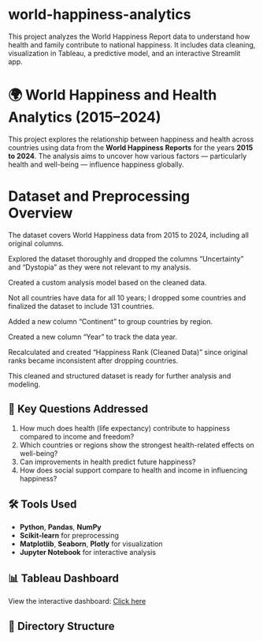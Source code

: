 # world-happiness-analytics

This project analyzes the World Happiness Report data to understand how health and family contribute to national happiness. It includes data cleaning, visualization in Tableau, a predictive model, and an interactive Streamlit app.

# 🌍 World Happiness and Health Analytics (2015–2024)

This project explores the relationship between happiness and health across countries using data from the **World Happiness Reports** for the years **2015 to 2024**. The analysis aims to uncover how various factors — particularly health and well-being — influence happiness globally.

# Dataset and Preprocessing Overview

The dataset covers World Happiness data from 2015 to 2024, including all original columns.

Explored the dataset thoroughly and dropped the columns “Uncertainty” and “Dystopia” as they were not relevant to my analysis.

Created a custom analysis model based on the cleaned data.

Not all countries have data for all 10 years; I dropped some countries and finalized the dataset to include 131 countries.

Added a new column “Continent” to group countries by region.

Created a new column “Year” to track the data year.

Recalculated and created “Happiness Rank (Cleaned Data)” since original ranks became inconsistent after dropping countries.

This cleaned and structured dataset is ready for further analysis and modeling.

## 🧪 Key Questions Addressed

1. How much does health (life expectancy) contribute to happiness compared to income and freedom?
2. Which countries or regions show the strongest health-related effects on well-being?
3. Can improvements in health predict future happiness?
4. How does social support compare to health and income in influencing happiness?

## 🛠️ Tools Used

- **Python**, **Pandas**, **NumPy**
- **Scikit-learn** for preprocessing
- **Matplotlib**, **Seaborn**, **Plotly** for visualization
- **Jupyter Notebook** for interactive analysis

## 📊 Tableau Dashboard

View the interactive dashboard: [Click here](https://public.tableau.com/app/profile/angel.jayakumar/viz/Book2_17521895743850/Whatmakenationshappy)

## 📁 Directory Structure
